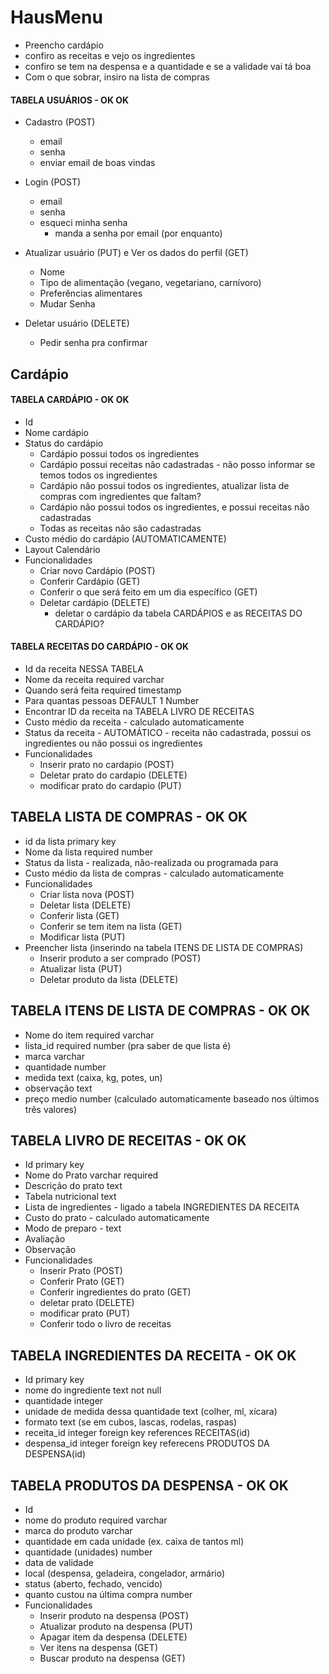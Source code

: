 # HausMenu

* Preencho cardápio
* confiro as receitas e vejo os ingredientes
* confiro se tem na despensa e a quantidade e se a validade vai tá boa
* Com o que sobrar, insiro na lista de compras

#### TABELA USUÁRIOS - OK OK
* Cadastro (POST)
    * email
    * senha
    * enviar email de boas vindas

* Login (POST)
    * email
    * senha
    * esqueci minha senha
        * manda a senha por email (por enquanto)

* Atualizar usuário (PUT) e Ver os dados do perfil (GET)
    * Nome
    * Tipo de alimentação (vegano, vegetariano, carnívoro)
    * Preferências alimentares
    * Mudar Senha

* Deletar usuário (DELETE)
    * Pedir senha pra confirmar

## Cardápio
#### TABELA CARDÁPIO - OK OK
* Id
* Nome cardápio
* Status do cardápio
    * Cardápio possui todos os ingredientes
    * Cardápio possui receitas não cadastradas - não posso informar se temos todos os ingredientes
    * Cardápio não possui todos os ingredientes, atualizar lista de compras com ingredientes que faltam?
    * Cardápio não possui todos os ingredientes, e possui receitas não cadastradas
    * Todas as receitas não são cadastradas
* Custo médio do cardápio (AUTOMATICAMENTE)
* Layout Calendário
* Funcionalidades
    * Criar novo Cardápio (POST)
    * Conferir Cardápio (GET)
    * Conferir o que será feito em um dia específico (GET)
    * Deletar cardápio (DELETE)
        * deletar o cardápio da tabela CARDÁPIOS e as RECEITAS DO CARDÁPIO?

#### TABELA RECEITAS DO CARDÁPIO - OK OK
* Id da receita NESSA TABELA
* Nome da receita required varchar
* Quando será feita required timestamp
* Para quantas pessoas DEFAULT 1 Number
* Encontrar ID da receita na TABELA LIVRO DE RECEITAS
* Custo médio da receita - calculado automaticamente
* Status da receita - AUTOMÁTICO - receita não cadastrada, possui os ingredientes ou não possui os ingredientes
* Funcionalidades
    * Inserir prato no cardapio (POST)
    * Deletar prato do cardapio (DELETE)
    * modificar prato do cardapio (PUT)

## TABELA LISTA DE COMPRAS - OK OK
* id da lista primary key
* Nome da lista required number
* Status da lista - realizada, não-realizada ou programada para
* Custo médio da lista de compras - calculado automaticamente
* Funcionalidades
    * Criar lista nova (POST)
    * Deletar lista (DELETE)
    * Conferir lista (GET)
    * Conferir se tem item na lista (GET)
    * Modificar lista (PUT)
* Preencher lista (inserindo na tabela ITENS DE LISTA DE COMPRAS)
    * Inserir produto a ser comprado (POST)
    * Atualizar lista (PUT)
    * Deletar produto da lista (DELETE)
    
## TABELA ITENS DE LISTA DE COMPRAS - OK OK
* Nome do item required varchar
* lista_id required number (pra saber de que lista é)
* marca varchar
* quantidade number
* medida text (caixa, kg, potes, un)
* observação text
* preço medio number (calculado automaticamente baseado nos últimos três valores)

## TABELA LIVRO DE RECEITAS - OK OK
* Id primary key
* Nome do Prato varchar required
* Descrição do prato text
* Tabela nutricional text
* Lista de ingredientes - ligado a tabela INGREDIENTES DA RECEITA
* Custo do prato - calculado automaticamente
* Modo de preparo - text
* Avaliação
* Observação
* Funcionalidades
    * Inserir Prato (POST)
    * Conferir Prato (GET)
    * Conferir ingredientes do prato (GET)
    * deletar prato (DELETE)
    * modificar prato (PUT)
    * Conferir todo o livro de receitas

## TABELA INGREDIENTES DA RECEITA - OK OK
* Id primary key
* nome do ingrediente text not null
* quantidade integer
* unidade de medida dessa quantidade text (colher, ml, xícara)
* formato text (se em cubos, lascas, rodelas, raspas)
* receita_id integer foreign key references RECEITAS(id)
* despensa_id integer foreign key referecens PRODUTOS DA DESPENSA(id)

## TABELA PRODUTOS DA DESPENSA - OK OK
* Id
* nome do produto required varchar
* marca do produto varchar
* quantidade em cada unidade (ex. caixa de tantos ml)
* quantidade (unidades) number
* data de validade
* local (despensa, geladeira, congelador, armário)
* status (aberto, fechado, vencido)
* quanto custou na última compra number
* Funcionalidades
    * Inserir produto na despensa (POST)
    * Atualizar produto na despensa (PUT)
    * Apagar item da despensa (DELETE)
    * Ver itens na despensa (GET)
    * Buscar produto na despensa (GET)
